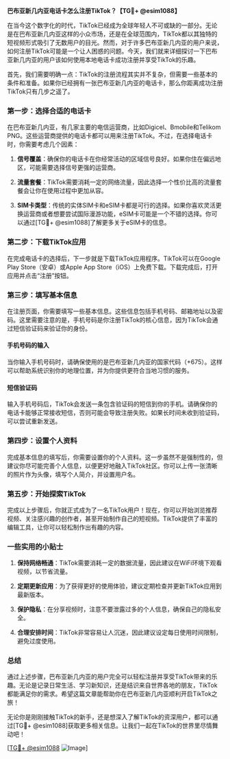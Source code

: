 **巴布亚新几内亚电话卡怎么注册TikTok？【TG💪+ @esim1088】**

在当今这个数字化的时代，TikTok已经成为全球年轻人不可或缺的一部分。无论是在巴布亚新几内亚这样的小众市场，还是在全球范围内，TikTok都以其独特的短视频形式吸引了无数用户的目光。然而，对于许多巴布亚新几内亚的用户来说，如何注册TikTok可能是一个让人困惑的问题。今天，我们就来详细探讨一下巴布亚新几内亚的用户该如何使用本地电话卡成功注册并享受TikTok的乐趣。

首先，我们需要明确一点：TikTok的注册流程其实并不复杂，但需要一些基本的条件和准备。如果你已经拥有一张巴布亚新几内亚的电话卡，那么你距离成功注册TikTok只有几步之遥了。

### **第一步：选择合适的电话卡**

在巴布亚新几内亚，有几家主要的电信运营商，比如Digicel、Bmobile和Telikom PNG。这些运营商提供的电话卡都可以用来注册TikTok。不过，在选择电话卡时，你需要考虑几个因素：

1. **信号覆盖**：确保你的电话卡在你经常活动的区域信号良好。如果你住在偏远地区，可能需要选择信号更强的运营商。
   
2. **流量套餐**：TikTok需要消耗一定的网络流量，因此选择一个性价比高的流量套餐会让你在使用过程中更加从容。

3. **SIM卡类型**：传统的实体SIM卡和eSIM卡都是可行的选择。如果你喜欢灵活更换运营商或者想要尝试国际漫游功能，eSIM卡可能是一个不错的选择。你可以通过[TG💪+ @esim1088]了解更多关于eSIM卡的信息。

### **第二步：下载TikTok应用**

在完成电话卡的选择后，下一步就是下载TikTok应用程序。TikTok可以在Google Play Store（安卓）或Apple App Store（iOS）上免费下载。下载完成后，打开应用并点击“注册”按钮。

### **第三步：填写基本信息**

在注册页面，你需要填写一些基本信息。这些信息包括手机号码、邮箱地址以及密码。这里需要注意的是，手机号码是你注册TikTok的核心信息，因为TikTok会通过短信验证码来验证你的身份。

#### **手机号码的输入**
当你输入手机号码时，请确保使用的是巴布亚新几内亚的国家代码（+675）。这样可以帮助系统识别你的地理位置，并为你提供更符合当地习惯的服务。

#### **短信验证码**
输入手机号码后，TikTok会发送一条包含验证码的短信到你的手机。请确保你的电话卡能够正常接收短信，否则可能会导致注册失败。如果长时间未收到验证码，可以尝试重新发送。

### **第四步：设置个人资料**

完成基本信息的填写后，你需要设置你的个人资料。这一步虽然不是强制性的，但建议你尽可能完善个人信息，以便更好地融入TikTok社区。你可以上传一张清晰的照片作为头像，填写个人简介，并设置用户名。

### **第五步：开始探索TikTok**

完成以上步骤后，你就正式成为了一名TikTok用户！现在，你可以开始浏览推荐视频、关注感兴趣的创作者，甚至开始制作自己的短视频。TikTok提供了丰富的编辑工具，让你可以轻松制作出有趣的内容。

### **一些实用的小贴士**

1. **保持网络畅通**：TikTok需要消耗一定的数据流量，因此建议在WiFi环境下观看视频，以节省流量。

2. **定期更新应用**：为了获得更好的使用体验，建议定期检查并更新TikTok应用到最新版本。

3. **保护隐私**：在分享视频时，注意不要泄露过多的个人信息，确保自己的隐私安全。

4. **合理安排时间**：TikTok非常容易让人沉迷，因此建议设定每日使用时间限制，避免过度使用。

### **总结**

通过上述步骤，巴布亚新几内亚的用户完全可以轻松注册并享受TikTok带来的乐趣。无论是记录日常生活、学习新知识，还是结识来自世界各地的朋友，TikTok都能满足你的需求。希望这篇文章能帮助你在巴布亚新几内亚顺利开启TikTok之旅！

无论你是刚刚接触TikTok的新手，还是想深入了解TikTok的资深用户，都可以通过[TG💪+ @esim1088]获取更多相关信息。让我们一起在TikTok的世界里尽情舞动吧！

[[TG💪+ @esim1088](https://t.me/s/esim1088) ![Image](https://i.postimg.cc/4NQfJmqS/Snipaste-2025-05-13-00-14-12.png)]